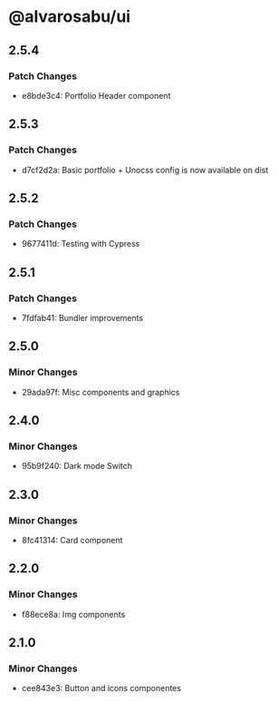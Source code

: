 # @alvarosabu/ui

## 2.5.4

### Patch Changes

- e8bde3c4: Portfolio Header component

## 2.5.3

### Patch Changes

- d7cf2d2a: Basic portfolio + Unocss config is now available on dist

## 2.5.2

### Patch Changes

- 9677411d: Testing with Cypress

## 2.5.1

### Patch Changes

- 7fdfab41: Bundler improvements

## 2.5.0

### Minor Changes

- 29ada97f: Misc components and graphics

## 2.4.0

### Minor Changes

- 95b9f240: Dark mode Switch

## 2.3.0

### Minor Changes

- 8fc41314: Card component

## 2.2.0

### Minor Changes

- f88ece8a: Img components

## 2.1.0

### Minor Changes

- cee843e3: Button and icons componentes
